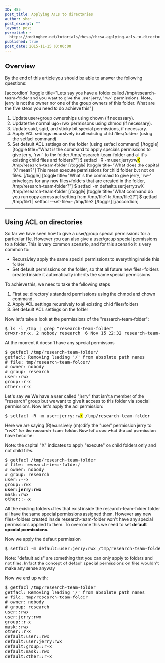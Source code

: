 ```yaml
---
ID: 485
post_title: Applying ACLs to directories
author: sher
post_excerpt: ""
layout: post
permalink: >
  https://codingbee.net/tutorials/rhcsa/rhcsa-applying-acls-to-directories
published: true
post_date: 2015-11-15 00:00:00
---
```

<h2>Overview</h2>
By the end of this article you should be able to answer the following questions:

[accordion]
[toggle title="Lets say you have a folder called /tmp/research-team-folder and you want to give the user jerry, 'rw-' permissions. Note, jerry is not the owner nor one of the group owners of this folder. What are the five steps you need to do achieve this"]
1. Update user+group ownerships using chown (if necessary).
2. Update the normal ugo+rwx permissons using chmod (if necessary).
3. Update suid, sgid, and sticky bit special permissions, if necessary.  
4. Apply ACL settings recursively to all existing child files/folders (using the setfacl command)
5. Set default ACL settings on the folder (using setfacl command)
[/toggle]
[toggle title="What is the command to apply specials permissions to give jerry, 'rw-' to the folder /tmp/research-team-folder and all it's existing child files and folders?"]
$ setfacl -R -m user:jerry:rw<mark>X</mark> /tmp/research-team-folder
[/toggle]
[toggle title="What does the capital 'X' mean?"]
This mean execute permissions for child folder but not on files. 
[/toggle]
[toggle title="What is the command to give jerry, 'rw-' priveleges for any new files+folders that are created in the folder, /tmp/research-team-folder?"]
$ setfacl -m default:user:jerry:rwX /tmp/research-team-folder
[/toggle]
[toggle title="What command do you run copy across acl setting from /tmp/file1 to /tmp/file2?"]
$ getfacl /tmp/file1 | setfacl <span style="letter-spacing:0.1px">-</span>-set-file=- /tmp/file2
[/toggle]
[/accordion]

<hr/>




<h2>Using ACL on directories</h2>


So far we have seen how to give a user/group special permissions for a particular file. However you can also give a user/group special permissions to a folder. This is very common scenario, and for this scenario it is very common to:

<ul>
	<li>Recursivley apply the same special permissions to everything inside this folder</li>
	<li>Set default permissions on the folder, so that all future new files+folders created inside it automatically inherits the same special permissions.</li>
</ul>

To achieve this, we need to take the following steps
<ol>
	<li>First set directory's standard permissions using the chmod and chown command.</li>
	<li>Apply ACL settings recursively to all existing child files/folders</li>
	<li>Set default ACL settings on the folder</li>
</ol>

Now let's take a look at the permissions of the "research-team-folder":


<pre>
$ ls -l /tmp | grep "research-team-folder"
drwxr-xr-x. 2 nobody research  6 Nov 15 22:32 research-team-folder
</pre>

At the moment it doesn't have any special permissons 

<pre>
$ getfacl /tmp/research-team-folder/
getfacl: Removing leading '/' from absolute path names
# file: tmp/research-team-folder/
# owner: nobody
# group: research
user::rwx
group::r-x
other::r-x
</pre>

Let's say we We have a user called "jerry" that isn't a member of the "research" group but we want to give it access to this folder via special permissions.  Now let's apply the acl permission:

<pre>
$ setfacl -R -m user:jerry:rw<mark>X</mark> /tmp/research-team-folder
</pre>

Here we are saying (R)ecursively (m)odify the "user" permission jerry to "rwX" for the research-team-folder. Now let's see what the acl permission have become:

Note: the capital "X" indicates to apply "execute" on child folders only and not child files. 

<pre>
$ getfacl /tmp/research-team-folder
# file: research-team-folder/
# owner: nobody
# group: research
user::--x
group::rwx
<strong>user:jerry:rwx</strong> 
mask::rwx
other::--x
</pre>

All the existing folders+files that exist inside the research-team-folder folder all have the same special permissions assigned them. However any new files+folders created inside research-team-folder won't have any special permissions applied to them.  To overcome this we need to set <strong>default special permissions</strong>. 

Now we apply the default permission

<pre>
$ setfacl -m default:user:jerry:rwx /tmp/research-team-folder
</pre>

Note: "default acls" are something that you can only apply to folders and not files. In fact the concept of default special permissions on files wouldn't make any sense anyway.      

Now we end up with:

<pre>
$ getfacl /tmp/research-team-folder
getfacl: Removing leading '/' from absolute path names
# file: tmp/research-team-folder
# owner: nobody
# group: research
user::rwx
user:jerry:rwx
group::r-x
mask::rwx
other::r-x
default:user::rwx
default:user:jerry:rwx
default:group::r-x
default:mask::rwx
default:other::r-x
</pre>